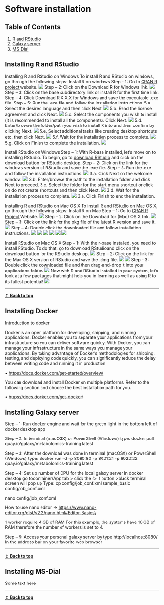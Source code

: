 # Software installation

## Table of Contents
1. [R and RStudio](#r)
2. [Galaxy server](#galaxy)
3. [MS-Dial](#msdial)

## Installing R and RStudio <a name="r"></a>
Installing R and RStudio on Windows
To install R and RStudio on windows, go through the following steps:
Install R on windows
Step – 1: Go to [CRAN R project ](https://cran.r-project.org/)website.
![](R_Win_1.png)
Step – 2: Click on the Download R for Windows link.
![](R_Win_2.png)
Step – 3: Click on the base subdirectory link or install R for the first time link.
Step – 4: Click Download R X.X.X for Windows and save the executable .exe file.
Step – 5: Run the .exe file and follow the installation instructions.
5.a. Select the desired language and then click Next.
![](R_Win_3.png)
5.b. Read the license agreement and click Next.
![](R_Win_4.png)
5.c. Select the components you wish to install (it is recommended to install all the components). Click Next.
![](R_Win_5.png)
5.d. Enter/browse the folder/path you wish to install R into and then confirm by clicking Next.
![](R_Win_6.png)
5.e. Select additional tasks like creating desktop shortcuts etc. then click Next.
![](R_Win_7.png)
5.f. Wait for the installation process to complete.
![](R_Win_8.png)
5.g. Click on Finish to complete the installation.
![](R_Win_9.png)

Install RStudio on Windows
Step – 1: With R-base installed, let’s move on to installing RStudio. To begin, go to [download RStudio](https://www.rstudio.com/ide/download) and click on the download button for RStudio desktop.
Step – 2: Click on the link for the windows version of RStudio and save the .exe file.
Step – 3: Run the .exe and follow the installation instructions.
![](R_Win_11.png)
3.a. Click Next on the welcome window.
![](R_Win_12.png)
3.b. Enter/browse the path to the installation folder and click Next to proceed.
3.c. Select the folder for the start menu shortcut or click on do not create shortcuts and then click Next.
![](R_Win_13.png)
3.d. Wait for the installation process to complete.
![](R_Win_14.png)
3.e. Click Finish to end the installation.

Installing R and RStudio on Mac OS X
To install R and RStudio on Mac OS X, go through the following steps:
Install R on Mac
Step – 1: Go to [CRAN R Project](https://cran.r-project.org./) Website.
![](Figure_1.png)
Step – 2: Click on the Download for (Mac) OS X link.
![](Figure_2.png)
Step – 3: Click on the link for the pkg file of the latest R version and save it.
![](Figure_3.png)
Step – 4: Double click the downloaded file and follow installation instructions.
![](Figure_4.png)
![](Figure_5.png)
![](Figure_6.png)
![](Figure_7.png)
![](Figure_8.png)
![](Figure_9.png)

Install RStudio on Mac OS X
Step – 1: With the r-base installed, you need to install RStudio. To do that, go to [download RStudio](https://www.rstudio.com/ide/download)and click on the download button for the RStudio desktop.
![](Figure_10.png)
Step – 2: Click on the link for the Mac OS X version of RStudio and save the .dmg file.
![](Figure_11.png)
![](Figure_12.png)
Step – 3: Double click the downloaded file and then drag-and-drop it into your applications folder.
![](Figure_14.png)
Now with R and RStudio installed in your system, let’s look at a few packages that might help you in learning as well as using R to its fullest potential!
![](Figure_15.png)

---
[↥ **Back to top**](#top)
## Installing Docker
Introduction to docker

Docker is an open platform for developing, shipping, and running applications. Docker enables you to separate your applications from your infrastructure so you can deliver software quickly. With Docker, you can manage your infrastructure in the same ways you manage your applications. By taking advantage of Docker’s methodologies for shipping, testing, and deploying code quickly, you can significantly reduce the delay between writing code and running it in production

•	https://docs.docker.com/get-started/overview/

You can download and install Docker on multiple platforms. Refer to the following section and choose the best installation path for you.

•	https://docs.docker.com/get-docker/




## Installing Galaxy server <a name="galaxy"></a>
Step – 1: Run docker engine and wait for the green light in the bottom left of docker desktop app

Step – 2: In terminal (macOSX) or PowerShell (Windows) type: docker pull quay.io/galaxy/metabolomics-training:latest

Step – 3: After the download was done In terminal (macOSX) or PowerShell (Windows) type: docker run -d -p 8080:80 -p 8021:21 -p 8022:22 quay.io/galaxy/metabolomics-training:latest

Step – 4: Set up number of CPU for the local galaxy server In docker desktop go tocontainer/App tab > click the (>_) button >black terminal screen will pop up
Type:
cp config/job_conf.xml.sample_basic config/job_conf.xml


nano config/job_conf.xml

How to use nano editor -> https://www.nano-editor.org/dist/v2.2/nano.html#Editor-Basics\

 1 worker require 4 GB of RAM For this example, the systems have 16 GB of RAM therefore the number of workers is set to 4.
 
 Step – 5: Access your personal galaxy server by type http://localhost:8080/ In the address bar on your favorite web browser


---
[↥ **Back to top**](#top)

## Installing MS-Dial <a name="msdial"></a>
Some text here

---
[↥ **Back to top**](#top)

